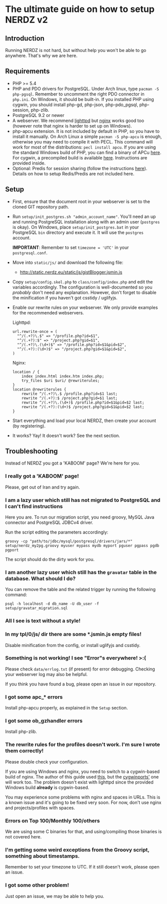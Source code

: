 The ultimate guide on how to setup NERDZ v2
=================================
Introduction
------------

Running NERDZ is not hard, but without help you won't be able to go anywhere. That's why we are here.

Requirements
------------

- PHP >= 5.4
- PHP and PDO drivers for PostgreSQL. Under Arch linux, type `pacman -S php-pgsql`. Remember to uncomment the right PDO connector in `php.ini`. On Windows, it should be built-in. If you installed PHP using cygwin, you should install php-gd, php-json, php-pdo_pgsql, php-session, php-zlib.
- PostgreSQL 9.2 or newer
- A webserver. We recommend [lighttpd](http://www.lighttpd.net/) but [nginx](http://nginx.org/) works good too (however note that nginx is harder to set up on Windows).
- php-apcu extension. It is not included by default in PHP, so you have to install it manually. On Arch Linux a simple `pacman -S php-apcu` is enough, otherwise you may need to compile it with PECL. This command will work for most of the distributions: `pecl install apcu`. If you are using the standard Windows build of PHP, you can find a binary of APCu [here](http://pecl.php.net/package/APCu). For cygwin, a precompiled build is available [here](http://r.usr.sh/mirror/apcu-cygwin/). Instructions are provided inside.
- Optional: Predis for session sharing (follow the instructions [here](http://pear.nrk.io/)). Details on how to setup Redis/Predis are not included here.

Setup
-----

- First, ensure that the document root in your webserver is set to the cloned GIT repository path.
- Run `setup/init_postgres.sh "admin_account_name"`. You'll need an up and running PostgreSQL installation along with an admin user (`postgres` is okay). On Windows, place `setup/init_postgres.bat` in your PostgreSQL `bin` directory and execute it. It will use the `postgres` account.

  **IMPORTANT**: Remember to set `timezone = 'UTC'` in your `postgresql.conf`.
- Move into `static/js/` and download the following file:
    - <http://static.nerdz.eu/static/js/gistBlogger.jsmin.js>
- Copy `setup/config.skel.php` to `class/config/index.php` and edit the variables accordingly. The configuration is well-documented so you _probably_ don't need any explanation.
  However, don't forget to disable the minification if you haven't got csstidy / uglifyjs.
- Enable our rewrite rules on your webserver. We only provide examples for the recommended webservers.

  Lighttpd:

  ```lighttpd
  url.rewrite-once = (
    "^/(.+?)\.$" => "/profile.php?id=$1",
    "^/(.+?):$" => "/project.php?gid=$1",
    "^/(.+?)\.(\d+)$" => "/profile.php?id=$1&pid=$2",
    "^/(.+?):(\d+)$" => "/project.php?gid=$1&pid=$2",
  )
  ```

  Nginx:

  ```nginx
  location / {
      index index.html index.htm index.php;
      try_files $uri $uri/ @rewriterules;
  }
  location @rewriterules {
      rewrite ^/(.+?)\.$ /profile.php?id=$1 last;
      rewrite ^/(.+?):$ /project.php?gid=$1 last;
      rewrite ^/(.+?)\.(\d+)$ /profile.php?id=$1&pid=$2 last;
      rewrite ^/(.+?):(\d+)$ /project.php?gid=$1&pid=$2 last;
  }
  ```
- Start everything and load your local NERDZ, then create your account (by registering).
- It works? Yay! It doesn't work? See the next section.

Troubleshooting
---------------

Instead of NERDZ you got a 'KABOOM' page? We're here for you.

### I really got a 'KABOOM' page!

Please, get out of Iran and try again.

### I am a lazy user which still has not migrated to PostgreSQL and I can't find instructions

Here you are. To run our migration script, you need groovy, MySQL Java connector and PostgreSQL JDBCv4 driver.

Run the script editing the parameters accordingly:

`groovy -cp "path/to/jdbc/mysql/postgresql/drivers/jars/*" setup/nerdz_my2pg.groovy myuser mypass mydb myport pguser pgpass pgdb pgport`

The script should do the dirty work for you.

### I am another lazy user which still has the `gravatar` table in the database. What should I do?

You can remove the table and the related trigger by running the following command:

`psql -h localhost -d db_name -U db_user -f setup/gravatar_migration.sql`

### All I see is text without a style!
### In my tpl/0/js/ dir there are some *.jsmin.js empty files!

Disable minification from the config, or install uglifyjs and csstidy.

### Something is not working! I see "Error"s everywhere! >:(

Please check `data/errlog.txt` (if present) for error debugging. Checking your webserver log may also be helpful.

If you think you have found a bug, please open an issue in our repository.

### I got some apc_* errors

Install php-apcu properly, as explained in the `Setup` section.

### I got some ob_gzhandler errors

Install php-zlib.

### The rewrite rules for the profiles doesn't work. I'm sure I wrote them correctly!

Please double check your configuration.

If you are using Windows and nginx, you need to switch to a cygwin-based build of nginx. The author of this guide used [this](http://kevinworthington.com/nginx-for-windows/), but the [cygwinports'](https://sourceware.org/cygwinports/) one will work too. The problem doesn't exist with lighttpd since the provided Windows build **already** is cygwin-based.

You may experience some problems with nginx and spaces in URLs. This is a known issue and it's going to be fixed very soon. For now, don't use nginx and projects/profiles with spaces.

### Errors on Top 100/Monthly 100/others

We are using some C binaries for that, and using/compiling those binaries is not covered here.

### I'm getting some weird exceptions from the Groovy script, something about timestamps.

Remember to set your timezone to UTC. If it still doesn't work, please open an issue.

### I got some other problem!

Just open an issue, we may be able to help you.